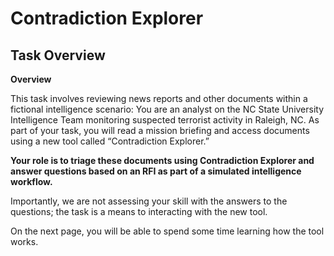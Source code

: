# Contradiction Explorer

## Task Overview

**Overview**

This task involves reviewing news reports and other documents within a fictional intelligence scenario: You are an analyst on the NC State University Intelligence Team monitoring suspected terrorist activity in Raleigh, NC. As part of your task, you will read a mission briefing and access documents using a new tool called “Contradiction Explorer.”

**Your role is to triage these documents using Contradiction Explorer and answer questions based on an RFI as part of a simulated intelligence workflow.** 

Importantly, we are not assessing your skill with the answers to the questions; the task is a means to interacting with the new tool.

On the next page, you will be able to spend some time learning how the tool works.